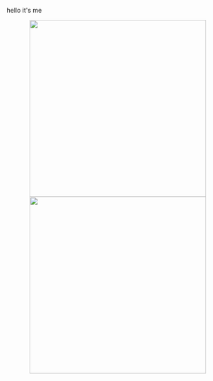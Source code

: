 hello it's me

<!--
**yanagi-ori/yanagi-ori** is a ✨ _special_ ✨ repository because its `README.md` (this file) appears on your GitHub profile.

Here are some ideas to get you started:

- 🔭 I’m currently working on ...
- 🌱 I’m currently learning ...
- 👯 I’m looking to collaborate on ...
- 🤔 I’m looking for help with ...
- 💬 Ask me about ...
- 📫 How to reach me: ...
- 😄 Pronouns: ...
- ⚡ Fun fact: ...
-->


<center>
      <img width="400px" src="https://github-readme-stats.vercel.app/api/wakatime?username=yanagi-ori" /> 
      <img width="400px" src="https://github-readme-stats.vercel.app/api/top-langs/?username=yanagi-ori&hide=html&layout=compact" />
</center>
